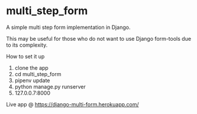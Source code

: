 # multi_step_form
A simple multi step form implementation in Django.

This may be useful for those who do not want to use Django form-tools due to its complexity.

How to set it up
1. clone the app
2. cd multi_step_form
3. pipenv update
4. python manage.py runserver
5. 127.0.0.7:8000

Live app @ https://django-multi-form.herokuapp.com/

